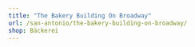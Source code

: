 ```yaml
---
title: "The Bakery Building On Broadway"
url: /san-antonio/the-bakery-building-on-broadway/
shop: Bäckerei
---
```

